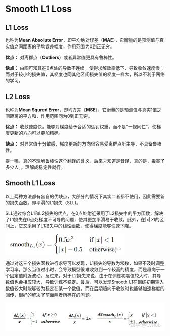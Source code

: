 # Smooth L1 Loss



## L1 Loss

也称为**Mean Absolute Error**，即平均绝对误差（**MAE**），它衡量的是预测值与真实值之间距离的平均误差幅度，作用范围为0到正无穷。

**优点：** 对离群点（**Outliers**）或者异常值更具有鲁棒性。

**缺点：** 由图可知其在0点处的导数不连续，使得求解效率低下，导致收敛速度慢；而对于较小的损失值，其梯度也同其他区间损失值的梯度一样大，所以不利于网络的学习。

## L2 Loss

也称为**Mean Squred Error**，即均方差（**MSE**），它衡量的是预测值与真实1值之间距离的平方和，作用范围同为0到正无穷。

**优点：** 收敛速度快，能够对梯度给予合适的惩罚权重，而不是“一视同仁”，使梯度更新的方向可以更加精确。

**缺点：** 对异常值十分敏感，梯度更新的方向很容易受离群点所主导，不具备鲁棒性。

提一嘴，真的不理解鲁棒性这个翻译的含义，后来才知道是音译，真的是，毒害了多少人。。理解成稳定性就行。

## Smooth L1 Loss

以上两种方法都有各自的优缺点，大部分的情况下其实二者都不使用，因此需要新的损失函数。即平滑的L1损失（SLL)。

SLL通过综合L1和L2损失的优点，在0点处附近采用了L2损失中的平方函数，解决了L1损失在0点处梯度不可导的问题，使其更加平滑易于收敛。此外，在|x|>1的区间上，它又采用了L1损失中的线性函数，使得梯度能够快速下降。

![](image/Pasted%20image%2020221107223125.png)

通过对这三个损失函数进行求导可以发现，L1损失的导数为常数，如果不及时调整学习率，那么当值过小时，会导致模型很难收敛到一个较高的精度，而是趋向于一个固定值附近波动。反过来，对于L2损失来说，由于在训练初期值较大时，其导数值也会相应较大，导致训练不稳定。最后，可以发现Smooth L1在训练初期输入数值较大时能够较为稳定在某一个数值，而在后期趋向于收敛时也能够加速梯度的回传，很好的解决了前面两者所存在的问题。

![](image/Pasted%20image%2020221107223240.png)
